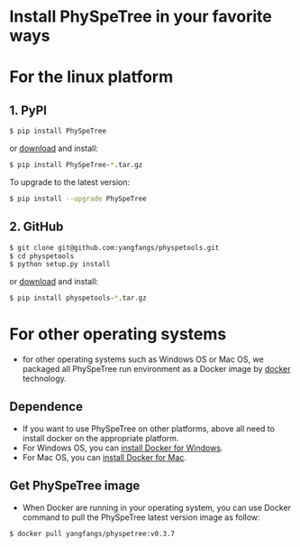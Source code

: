 # Install PhySpeTree in your favorite ways

# For the linux platform
## 1. PyPI

```bash
$ pip install PhySpeTree
```

or [download](https://pypi.python.org/pypi/PhySpeTree/) and install:

```bash
$ pip install PhySpeTree-*.tar.gz
```

To upgrade to the latest version:

```bash
$ pip install --upgrade PhySpeTree
```

## 2. GitHub

```bash
$ git clone git@github.com:yangfangs/physpetools.git
$ cd physpetools
$ python setup.py install
```
or [download](https://github.com/yangfangs/physpetools/releases) and install:

```bash
$ pip install physpetools-*.tar.gz
```

# For other operating systems

* for other operating systems such as Windows OS or Mac OS, we packaged all PhySpeTree run environment as a Docker image
by [docker](https://www.docker.com/) technology.

## Dependence

* If you want to use PhySpeTree on other platforms, above all need to install docker on the appropriate platform.
* For Windows OS, you can [install Docker for Windows](https://docs.docker.com/docker-for-windows/install/).
* For Mac OS, you can [install Docker for Mac](https://docs.docker.com/docker-for-mac/install/).

## Get PhySpeTree image

* When Docker are running in your operating system, you can use Docker command to pull the PhySpeTree latest version image as follow:

```bash
$ docker pull yangfangs/physpetree:v0.3.7
```


